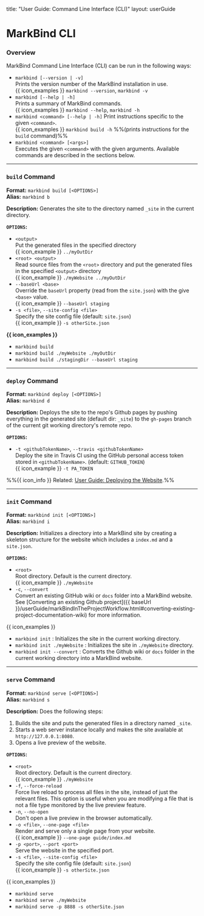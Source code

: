 <frontmatter>
  title: "User Guide: Command Line Interface (CLI)"
  layout: userGuide
</frontmatter>

# MarkBind CLI

### Overview

MarkBind Command Line Interface (CLI) can be run in the following ways:

* `markbind [--version | -v]`<br>
  Prints the version number of the MarkBind installation in use.<br>
  {{ icon_examples }} `markbind --version`, `markbind -v`
* `markbind [--help | -h]`<br>
  Prints a summary of MarkBind commands.<br>
  {{ icon_examples }} `markbind --help`, `markbind -h`
* `markbind <command> [--help | -h]`
  Print instructions specific to the given `<command>`.<br>
  {{ icon_examples }} `markbind build -h` %%(prints instructions for the `build` command)%%
* `markbind <command> [<args>]`<br>
  Executes the given `<command>` with the given arguments. Available commands are described in the sections below.

<hr><!-- ========================================================================== -->

### `build` Command

**Format:** `markbind build [<OPTIONS>]`<br>
**Alias:** `markbind b`

**Description:** Generates the site to the directory named `_site` in the current directory.

**`OPTIONS`:**
* `<output>`<br>
  Put the generated files in the specified directory<br>
  {{ icon_example }} `../myOutDir`
* `<root> <output>`<br>
  Read source files from the `<root>` directory and put the generated files in the specified `<output>` directory<br>
  {{ icon_example }} `./myWebsite ../myOutDir`
* `--baseUrl <base>`<br>
  Override the `baseUrl` property (read from the `site.json`) with the give `<base>` value.<br>
  {{ icon_example }} `--baseUrl staging`
* `-s <file>`, `--site-config <file>`<br>
  Specify the site config file (default: `site.json`)<br>
  {{ icon_example }} `-s otherSite.json`

**{{ icon_examples }}**
* `markbind build`
* `markbind build ./myWebsite ./myOutDir`
* `markbind build ./stagingDir --baseUrl staging`
<hr><!-- ========================================================================== -->

### `deploy` Command

**Format:** `markbind deploy [<OPTIONS>]`<br>
**Alias:** `markbind d`

**Description:** Deploys the site to the repo's Github pages by pushing everything in the generated site (default dir: `_site`) to the `gh-pages` branch of the current git working directory's remote repo.

**`OPTIONS`:**
* `-t <githubTokenName>`, `--travis <githubTokenName>`<br>
  Deploy the site in Travis CI using the GitHub personal access token stored in `<githubTokenName>`. (default: `GITHUB_TOKEN`)<br>
  {{ icon_example }} `-t PA_TOKEN`

%%{{ icon_info }} Related: [User Guide: Deploying the Website](deployingTheSite.html).%%

<hr><!-- ========================================================================== -->

### `init` Command

**Format:** `markbind init [<OPTIONS>]`<br>
**Alias:** `markbind i`

**Description:** Initializes a directory into a MarkBind site by creating a skeleton structure for the website which includes a `index.md` and a `site.json`.

**`OPTIONS`:**
* `<root>`<br>
  Root directory. Default is the current directory.<br>
  {{ icon_example }} `./myWebsite`
* `-c`, `--convert`<br>
  Convert an existing GitHub wiki or `docs` folder into a MarkBind website. See [Converting an existing Github project]({{ baseUrl }}/userGuide/markBindInTheProjectWorkflow.html#converting-existing-project-documentation-wiki) for more information.

{{ icon_examples }}
* `markbind init` : Initializes the site in the current working directory.
* `markbind init ./myWebsite` : Initializes the site in `./myWebsite` directory.
* `markbind init --convert` : Converts the Github wiki or `docs` folder in the current working directory into a MarkBind website.

<hr><!-- ========================================================================== -->

### `serve` Command

**Format:** `markbind serve [<OPTIONS>]`<br>
**Alias:** `markbind s`

**Description:** Does the following steps:
1. Builds the site and puts the generated files in a directory named `_site`.
1. Starts a web server instance locally and makes the site available at `http://127.0.0.1:8080`.
1. Opens a <trigger trigger="click" for="modal:cliCommands-livePreview">live preview</trigger> of the website.

<modal large header="Live Preview" id="modal:cliCommands-livePreview">
<include src="glossary.md#live-preview" inline/>
</modal>

**`OPTIONS`:**
* `<root>`<br>
  Root directory. Default is the current directory.<br>
  {{ icon_example }} `./myWebsite`
* `-f`, `--force-reload`<br>
   Force live reload to process all files in the site, instead of just the relevant files. This option is useful when you are modifying a file that is not a file type monitored by the <trigger trigger="click" for="modal:cliCommands-livePreview">live preview</trigger> feature.
* `-n`, `--no-open`<br>
   Don't open a live preview in the browser automatically.
* `-o <file>`, `--one-page <file>`<br>
   Render and serve only a single page from your website.<br>
  {{ icon_example }} `--one-page guide/index.md`
* `-p <port>`, `--port <port>`<br>
    Serve the website in the specified port.
* `-s <file>`, `--site-config <file>`<br>
   Specify the site config file (default: `site.json`)<br>
   {{ icon_example }} `-s otherSite.json`

{{ icon_examples }}
* `markbind serve`
* `markbind serve ./myWebsite`
* `markbind serve -p 8888 -s otherSite.json`
